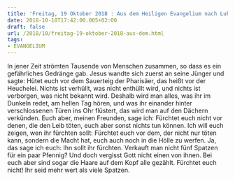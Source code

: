 ```yaml
---
title: 'Freitag, 19 Oktober 2018 : Aus dem Heiligen Evangelium nach Lukas - Lk 12,1-7.'
date: 2018-10-18T17:42:00.005+02:00
draft: false
url: /2018/10/freitag-19-oktober-2018-aus-dem.html
tags: 
- EVANGELIUM
---
```


In jener Zeit strömten Tausende von Menschen zusammen, so dass es ein gefährliches Gedränge gab. Jesus wandte sich zuerst an seine Jünger und sagte: Hütet euch vor dem Sauerteig der Pharisäer, das heißt vor der Heuchelei. Nichts ist verhüllt, was nicht enthüllt wird, und nichts ist verborgen, was nicht bekannt wird. Deshalb wird man alles, was ihr im Dunkeln redet, am hellen Tag hören, und was ihr einander hinter verschlossenen Türen ins Ohr flüstert, das wird man auf den Dächern verkünden. Euch aber, meinen Freunden, sage ich: Fürchtet euch nicht vor denen, die den Leib töten, euch aber sonst nichts tun können. Ich will euch zeigen, wen ihr fürchten sollt: Fürchtet euch vor dem, der nicht nur töten kann, sondern die Macht hat, euch auch noch in die Hölle zu werfen. Ja, das sage ich euch: Ihn sollt ihr fürchten. Verkauft man nicht fünf Spatzen für ein paar Pfennig? Und doch vergisst Gott nicht einen von ihnen. Bei euch aber sind sogar die Haare auf dem Kopf alle gezählt. Fürchtet euch nicht! Ihr seid mehr wert als viele Spatzen.